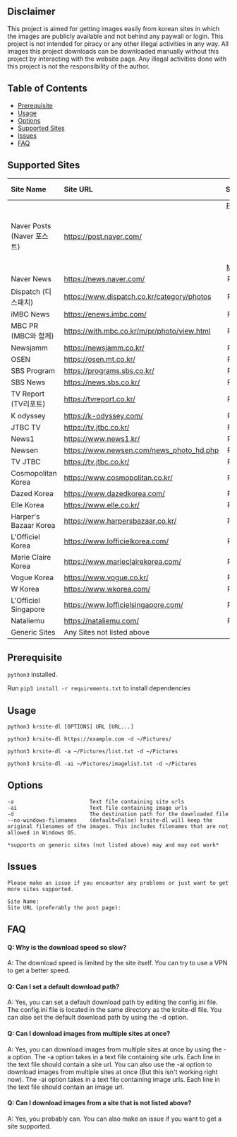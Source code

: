 ## Disclaimer
This project is aimed for getting images easily from korean sites in which the images are publicly available and not behind any paywall or login. This project is not intended for piracy or any other illegal activities in any way. All images this project downloads can be downloaded manually without this project by interacting with the website page. Any illegal activities done with this project is not the responsibility of the author.

## Table of Contents
* [Prerequisite](#prerequisite)
* [Usage](#usage)
* [Options](#options)
* [Supported Sites](#supported-sites)
* [Issues](#issues)
* [FAQ](#faq)

## Supported Sites

| Site Name | Site URL | Supported | Media Type |
| :--- | :--- | :---: | :---: |
| Naver Posts (Naver 포스트) | https://post.naver.com/ | [Post Page](https://post.naver.com/viewer/postView.naver?volumeNo=35887849&memberNo=25831870), [Search Result](https://post.naver.com/search/authorPost.naver?keyword=%EC%95%84%EC%9D%B4%EB%B8%8C&memberNo=25831870), [Series List](https://post.naver.com/series.naver?memberNo=25831870), [Series Page](https://post.naver.com/my/series/detail.naver?seriesNo=671644&memberNo=25831870), [Main Page](https://post.naver.com/my.naver?memberNo=25831870&navigationType=push) | Image |
| Naver News | https://news.naver.com/ | Post Page | Image |
| Dispatch (디스패치) | https://www.dispatch.co.kr/category/photos | Post Page | Image |
| iMBC News | https://enews.imbc.com/ | Post Page | Image |
| MBC PR (MBC와 함께) | https://with.mbc.co.kr/m/pr/photo/view.html | Post Page | Image |
| Newsjamm | https://newsjamm.co.kr/ | Post Page | Image |
| OSEN | https://osen.mt.co.kr/ | Post Page | Image |
| SBS Program | https://programs.sbs.co.kr/ | Post Page | Image |
| SBS News | https://news.sbs.co.kr/ | Post Page | Image |
| TV Report (TV리포트) | https://tvreport.co.kr/ | Post Page | Image |
| K odyssey | https://k-odyssey.com/ | Post Page | Image |
| JTBC TV | https://tv.jtbc.co.kr/ | Post Page | Image |
| News1 | https://www.news1.kr/ | Post Page | Image |
| Newsen | https://www.newsen.com/news_photo_hd.php | Post Page | Image |
| TV JTBC | https://tv.jtbc.co.kr/ | Post Page | Image |
| Cosmopolitan Korea | https://www.cosmopolitan.co.kr/ | Post Page | Image |
| Dazed Korea | https://www.dazedkorea.com/ | Post Page | Image |
| Elle Korea | https://www.elle.co.kr/ | Post Page | Image |
| Harper's Bazaar Korea | https://www.harpersbazaar.co.kr/ | Post Page | Image |
| L'Officiel Korea | https://www.lofficielkorea.com/ | Post Page | Image |
| Marie Claire Korea | https://www.marieclairekorea.com/ | Post Page | Image |
| Vogue Korea | https://www.vogue.co.kr/ | Post Page | Image |
| W Korea | https://www.wkorea.com/ | Post Page | Image |
| L'Officiel Singapore | https://www.lofficielsingapore.com/ | Post Page | Image |
| Nataliemu | https://nataliemu.com/ | Post Page | Image |
| Generic Sites | Any Sites not listed above | ? | Image |

## Prerequisite
`python3` installed.

Run `pip3 install -r requirements.txt` to install dependencies

## Usage
```python3 krsite-dl [OPTIONS] URL [URL...]```

```python3 krsite-dl https://example.com -d ~/Pictures/```

```python3 krsite-dl -a ~/Pictures/list.txt -d ~/Pictures```

```python3 krsite-dl -ai ~/Pictures/imagelist.txt -d ~/Pictures```

## Options
```
-a                        Text file containing site urls
-ai                       Text file containing image urls
-d                        The destination path for the downloaded file
--no-windows-filenames    (default=False) krsite-dl will keep the original filenames of the images. This includes filenames that are not allowed in Windows OS.
```
```*supports on generic sites (not listed above) may and may not work*```

## Issues
```
Please make an issue if you encounter any problems or just want to get more sites supported.

Site Name: 
Site URL (preferably the post page):
```
## FAQ
#### Q: Why is the download speed so slow?
A: The download speed is limited by the site itself. You can try to use a VPN to get a better speed.

#### Q: Can I set a default download path?
A: Yes, you can set a default download path by editing the config.ini file. The config.ini file is located in the same directory as the krsite-dl file. You can also set the default download path by using the -d option.

#### Q: Can I download images from multiple sites at once?
A: Yes, you can download images from multiple sites at once by using the -a option. The -a option takes in a text file containing site urls. Each line in the text file should contain a site url. You can also use the -ai option to download images from multiple sites at once (But this isn't working right now). The -ai option takes in a text file containing image urls. Each line in the text file should contain an image url.

#### Q: Can I download images from a site that is not listed above?
A: Yes, you probably can. You can also make an issue if you want to get a site supported.
